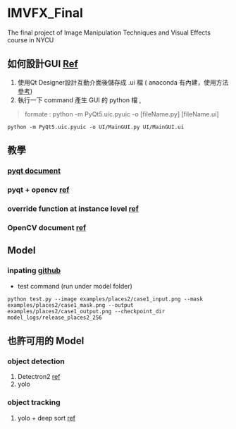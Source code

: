 # IMVFX_Final
The final project of Image Manipulation Techniques and Visual Effects course in NYCU

## 如何設計GUI [Ref](https://www.itread01.com/content/1547572153.html)
1. 使用Qt Designer設計互動介面後儲存成 .ui 檔 ( anaconda 有內建，使用方法[參考](http://elmer-storage.blogspot.com/2018/04/pyqt.html))
2. 執行一下 command 產生 GUI 的 python 檔 , 
> formate : python -m PyQt5.uic.pyuic -o [fileName.py] [fileName.ui]
```
python -m PyQt5.uic.pyuic -o UI/MainGUI.py UI/MainGUI.ui
```

## 教學
### [pyqt document](https://doc.qt.io/)
### pyqt + opencv [ref](https://shengyu7697.github.io/python-opencv-show-image-pyqt/)
### override function at instance level [ref](https://stackoverflow.com/questions/394770/override-a-method-at-instance-level)
### OpenCV document [ref](https://docs.opencv.org/4.x/index.html)

## Model
### inpating [github](https://github.com/JiahuiYu/generative_inpainting)

- test command (run under model folder)
```
python test.py --image examples/places2/case1_input.png --mask examples/places2/case1_mask.png --output examples/places2/case1_output.png --checkpoint_dir model_logs/release_places2_256
```

## 也許可用的 Model
### object detection
1. Detectron2 [ref](https://yanwei-liu.medium.com/mask-r-cnn-with-detectron2-20c8f67b7f48)
2. yolo

### object tracking
1. yolo + deep sort [ref](https://peaceful0907.medium.com/%E5%88%9D%E6%8E%A2%E7%89%A9%E4%BB%B6%E8%BF%BD%E8%B9%A4-multiple-object-tracking-mot-4f1b42e959f9)